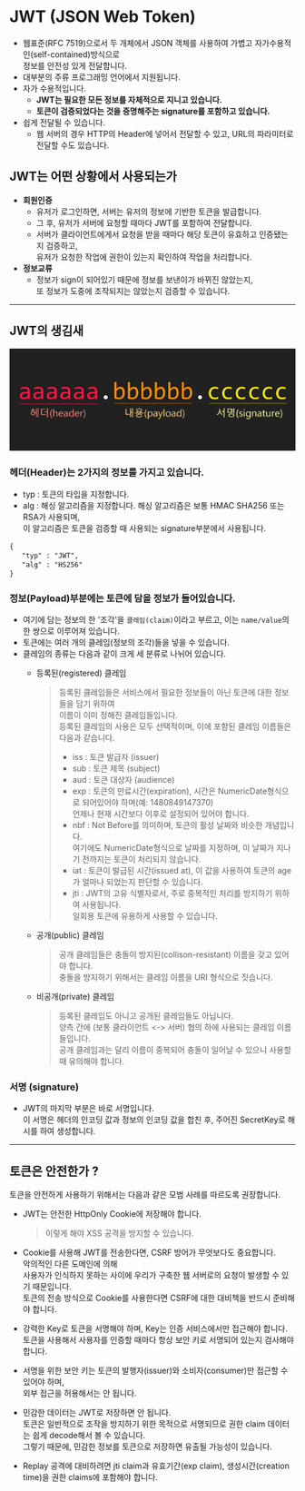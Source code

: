 # JWT (JSON Web Token)
* 웹표준(RFC 7519)으로서 두 개체에서 JSON 객체를 사용하여 가볍고 자가수용적인(self-contained)방식으로<br/>
정보를 안전성 있게 전달합니다.
* 대부분의 주류 프로그래밍 언어에서 지원됩니다.
* 자가 수용적입니다.
    * **JWT는 필요한 모든 정보를 자체적으로 지니고 있습니다.**
    * **토큰이 검증되었다는 것을 증명해주는 signature를 포함하고 있습니다.**
* 쉽게 전달될 수 있습니다.
    * 웹 서버의 경우 HTTP의 Header에 넣어서 전달할 수 있고, URL의 파라미터로 전달할 수도 있습니다.

## JWT는 어떤 상황에서 사용되는가
* **회원인증**
    * 유저가 로그인하면, 서버는 유저의 정보에 기반한 토큰을 발급합니다.
    * 그 후, 유저가 서버에 요청할 때마다 JWT를 포함하여 전달합니다.
    * 서버가 클라이언트에게서 요청을 받을 때마다 해당 토큰이 유효하고 인증됐는지 검증하고,<br/>
    유저가 요청한 작업에 권한이 있는지 확인하여 작업을 처리합니다.
* **정보교류**
    * 정보가 sign이 되어있기 때문에 정보를 보낸이가 바뀌진 않았는지,<br/>
    또 정보가 도중에 조작되지는 않았는지 검증할 수 있습니다.

---

## JWT의 생김새
![JWT](../img/JWT.png)

### 헤더(Header)는 2가지의 정보를 가지고 있습니다.
* typ : 토큰의 타입을 지정합니다.
* alg : 해싱 알고리즘을 지정합니다. 해싱 알고리즘은 보통 HMAC SHA256 또는 RSA가 사용되며,<br/>
이 알고리즘은 토큰을 검증할 때 사용되는 signature부분에서 사용됩니다.

<pre><code>{
   "typ" : "JWT",
   "alg" : "HS256"
}</code></pre>

### 정보(Payload)부분에는 토큰에 담을 정보가 들어있습니다.
* 여기에 담는 정보의 한 '조각'을 <code>클레임(claim)</code>이라고 부르고, 이는 <code>name/value</code>의 한 쌍으로 이루어져 있습니다.
* 토큰에는 여러 개의 클레임(정보의 조각)들을 넣을 수 있습니다.
* 클레임의 종류는 다음과 같이 크게 세 분류로 나뉘어 있습니다.
    * 등록된(registered) 클레임
        > 등록된 클레임들은 서비스에서 필요한 정보들이 아닌 토큰에 대한 정보들을 담기 위하여<br/>
        이름이 이미 정해진 클레임들입니다.<br/>
        등록된 클레임의 사용은 모두 선택적이며, 이에 포함된 클레임 이름들은 다음과 같습니다.
        > * iss : 토큰 발급자 (issuer)
        > * sub : 토큰 제목 (subject)
        > * aud : 토큰 대상자 (audience)
        > * exp : 토큰의 만료시간(expiration), 시간은 NumericDate형식으로 되어있어야 하며(예: 1480849147370)<br/>
        언제나 현재 시간보다 이후로 설정되어 있어야 합니다.
        > * nbf : Not Before를 의미하며, 토큰의 활성 날짜와 비슷한 개념입니다.<br/>
        여기에도 NumericDate형식으로 날짜를 지정하며, 이 날짜가 지나기 전까지는 토큰이 처리되지 않습니다.
        > * iat : 토큰이 발급된 시간(issued at), 이 값을 사용하여 토큰의 age가 얼마나 되었는지 판단할 수 있습니다.
        > * jti : JWT의 고유 식별자로서, 주로 중복적인 처리를 방지하기 위하여 사용됩니다.<br/>
        일회용 토큰에 유용하게 사용할 수 있습니다.

    * 공개(public) 클레임
        > 공개 클레임들은 충돌이 방지된(collison-resistant) 이름을 갖고 있어야 합니다.<br/>
        충돌을 방지하기 위해서는 클레임 이름을 URI 형식으로 짓습니다.

    * 비공개(private) 클레임
        > 등록된 클레임도 아니고 공개된 클레임들도 아닙니다.<br/>
        양측 간에 (보통 클라이언트 <-> 서버) 협의 하에 사용되는 클레임 이름들입니다.<br/>
        공개 클레임과는 달리 이름이 중복되어 충돌이 일어날 수 있으니 사용할 때 유의해야 합니다.

### 서명 (signature)
* JWT의 마지막 부분은 바로 서명입니다.<br/>
이 서명은 헤더의 인코딩 값과 정보의 인코딩 값을 합친 후, 주어진 SecretKey로 해시를 하여 생성합니다.

---

## 토큰은 안전한가 ?
토큰을 안전하게 사용하기 위해서는 다음과 같은 모범 사례를 따르도록 권장합니다.
* JWT는 안전한 HttpOnly Cookie에 저장해야 합니다.
    > 이렇게 해야 XSS 공격을 방지할 수 있습니다.
    
* Cookie를 사용해 JWT를 전송한다면, CSRF 방어가 무엇보다도 중요합니다.<br/>
악의적인 다른 도메인에 의해<br/>
사용자가 인식하지 못하는 사이에 우리가 구축한 웹 서버로의 요청이 발생할 수 있기 때문입니다.<br/>
토큰의 전송 방식으로 Cookie를 사용한다면 CSRF에 대한 대비책을 반드시 준비해야 합니다.

* 강력한 Key로 토큰을 서명해야 하며, Key는 인증 서비스에서만 접근해야 합니다.<br/>
토큰을 사용해서 사용자를 인증할 때마다 항상 보안 키로 서명되어 있는지 검사해야 합니다.

* 서명을 위한 보안 키는 토큰의 발행자(issuer)와 소비자(consumer)만 접근할 수 있어야 하며,<br/>
외부 접근을 허용해서는 안 됩니다.

* 민감한 데이터는 JWT로 저장하면 안 됩니다.<br/>
토큰은 일반적으로 조작을 방지하기 위한 목적으로 서명되므로 권한 claim 데이터는 쉽게 decode해서 볼 수 있습니다.<br/>
그렇기 때문에, 민감한 정보를 토큰으로 저장하면 유출될 가능성이 있습니다.<br/>

* Replay 공격에 대비하려면 jti claim과 유효기간(exp claim), 생성시간(creation time)을 권한 claims에 포함해야 합니다.
